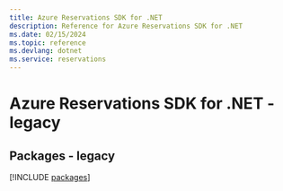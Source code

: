 ```yaml
---
title: Azure Reservations SDK for .NET
description: Reference for Azure Reservations SDK for .NET
ms.date: 02/15/2024
ms.topic: reference
ms.devlang: dotnet
ms.service: reservations
---
```

# Azure Reservations SDK for .NET - legacy
## Packages - legacy
[!INCLUDE [packages](reservations-index.md)]